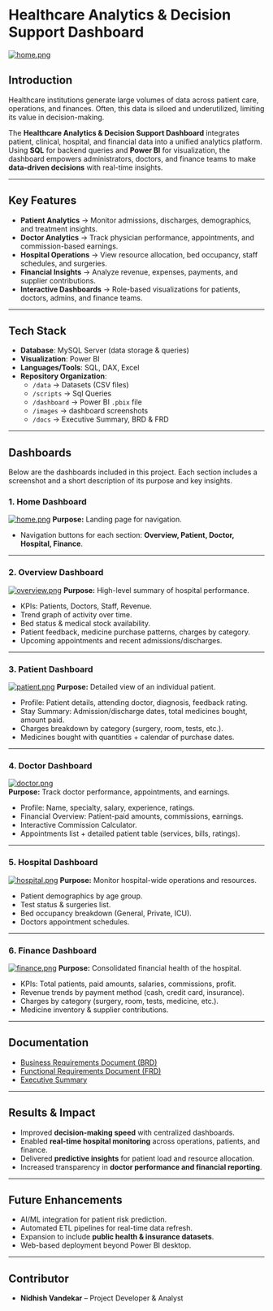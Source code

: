 # Healthcare Analytics & Decision Support Dashboard  
[![home.png](https://i.postimg.cc/qqwXCzQ5/home.png)](https://postimg.cc/9w4q6X6d) 
## Introduction  
Healthcare institutions generate large volumes of data across patient care, operations, and finances. Often, this data is siloed and underutilized, limiting its value in decision-making.  

The **Healthcare Analytics & Decision Support Dashboard** integrates patient, clinical, hospital, and financial data into a unified analytics platform. Using **SQL** for backend queries and **Power BI** for visualization, the dashboard empowers administrators, doctors, and finance teams to make **data-driven decisions** with real-time insights.  

---

## Key Features  
- **Patient Analytics** → Monitor admissions, discharges, demographics, and treatment insights.  
- **Doctor Analytics** → Track physician performance, appointments, and commission-based earnings.  
- **Hospital Operations** → View resource allocation, bed occupancy, staff schedules, and surgeries.  
- **Financial Insights** → Analyze revenue, expenses, payments, and supplier contributions.  
- **Interactive Dashboards** → Role-based visualizations for patients, doctors, admins, and finance teams.  

---

## Tech Stack  
- **Database**: MySQL Server (data storage & queries)  
- **Visualization**: Power BI  
- **Languages/Tools**: SQL, DAX, Excel  
- **Repository Organization**:  
  - `/data` → Datasets (CSV files)  
  - `/scripts` → Sql Queries  
  - `/dashboard` → Power BI `.pbix` file
  - `/images` → dashboard screenshots  
  - `/docs` → Executive Summary, BRD & FRD

---

## Dashboards  

Below are the dashboards included in this project. Each section includes a screenshot and a short description of its purpose and key insights.  

### 1. Home Dashboard  
[![home.png](https://i.postimg.cc/qqwXCzQ5/home.png)](https://postimg.cc/9w4q6X6d) 
**Purpose:** Landing page for navigation.   
- Navigation buttons for each section: **Overview, Patient, Doctor, Hospital, Finance**.  

---

### 2. Overview Dashboard  
[![overview.png](https://i.postimg.cc/Wp71JM61/overview.png)](https://postimg.cc/xqc2wN4w)
**Purpose:** High-level summary of hospital performance.  
- KPIs: Patients, Doctors, Staff, Revenue.  
- Trend graph of activity over time.  
- Bed status & medical stock availability.  
- Patient feedback, medicine purchase patterns, charges by category.  
- Upcoming appointments and recent admissions/discharges.  

---

### 3. Patient Dashboard  
[![patient.png](https://i.postimg.cc/QdJ98R46/patient.png)](https://postimg.cc/ZW0KjDh3) 
**Purpose:** Detailed view of an individual patient.  
- Profile: Patient details, attending doctor, diagnosis, feedback rating.  
- Stay Summary: Admission/discharge dates, total medicines bought, amount paid.  
- Charges breakdown by category (surgery, room, tests, etc.).  
- Medicines bought with quantities + calendar of purchase dates.  

---

### 4. Doctor Dashboard  
[![doctor.png](https://i.postimg.cc/KYcNx7NB/doctor.png)](https://postimg.cc/YvVgxWTC)  
**Purpose:** Track doctor performance, appointments, and earnings.  
- Profile: Name, specialty, salary, experience, ratings.  
- Financial Overview: Patient-paid amounts, commissions, earnings.  
- Interactive Commission Calculator.  
- Appointments list + detailed patient table (services, bills, ratings).  

---

### 5. Hospital Dashboard  
[![hospital.png](https://i.postimg.cc/13VSM66F/hospital.png)](https://postimg.cc/v4yCZ408) 
**Purpose:** Monitor hospital-wide operations and resources.  
- Patient demographics by age group.  
- Test status & surgeries list.  
- Bed occupancy breakdown (General, Private, ICU).  
- Doctors appointment schedules.  

---

### 6. Finance Dashboard  
[![finance.png](https://i.postimg.cc/c48kbc9f/finance.png)](https://postimg.cc/SJkGXcpK) 
**Purpose:** Consolidated financial health of the hospital.  
- KPIs: Total patients, paid amounts, salaries, commissions, profit.  
- Revenue trends by payment method (cash, credit card, insurance).  
- Charges by category (surgery, room, tests, medicine, etc.).  
- Medicine inventory & supplier contributions.  

---

## Documentation  
- [Business Requirements Document (BRD)](docs/BRD.pdf)  
- [Functional Requirements Document (FRD)](docs/FRD.pdf)  
- [Executive Summary](docs/Executive_Summary.pdf)

---

## Results & Impact  
- Improved **decision-making speed** with centralized dashboards.  
- Enabled **real-time hospital monitoring** across operations, patients, and finance.  
- Delivered **predictive insights** for patient load and resource allocation.  
- Increased transparency in **doctor performance and financial reporting**.  

---

## Future Enhancements  
- AI/ML integration for patient risk prediction.  
- Automated ETL pipelines for real-time data refresh.  
- Expansion to include **public health & insurance datasets**.  
- Web-based deployment beyond Power BI desktop.  

---

## Contributor  
- **Nidhish Vandekar** – Project Developer & Analyst  

